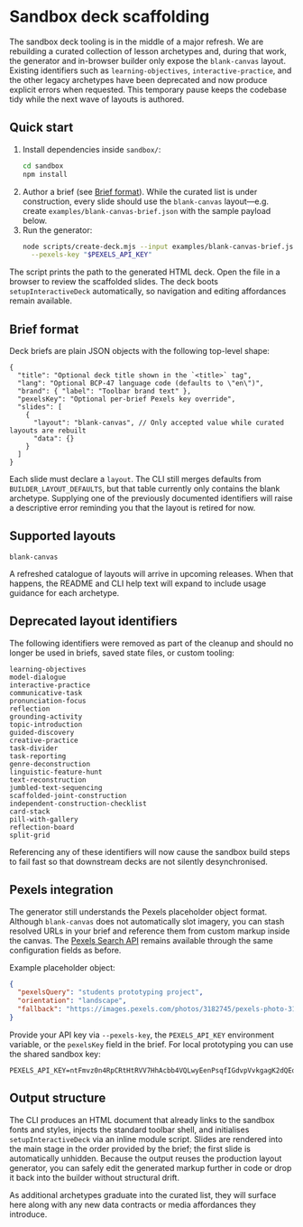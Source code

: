 # Sandbox deck scaffolding

The sandbox deck tooling is in the middle of a major refresh. We are rebuilding a curated collection of lesson archetypes and, during that work, the generator and in-browser builder only expose the `blank-canvas` layout. Existing identifiers such as `learning-objectives`, `interactive-practice`, and the other legacy archetypes have been deprecated and now produce explicit errors when requested. This temporary pause keeps the codebase tidy while the next wave of layouts is authored.

## Quick start

1. Install dependencies inside `sandbox/`:
   ```bash
   cd sandbox
   npm install
   ```
2. Author a brief (see [Brief format](#brief-format)). While the curated list is under construction, every slide should use the `blank-canvas` layout—e.g. create `examples/blank-canvas-brief.json` with the sample payload below.
3. Run the generator:
   ```bash
   node scripts/create-deck.mjs --input examples/blank-canvas-brief.json --output decks/blank-deck.html \
     --pexels-key "$PEXELS_API_KEY"
   ```

The script prints the path to the generated HTML deck. Open the file in a browser to review the scaffolded slides. The deck boots `setupInteractiveDeck` automatically, so navigation and editing affordances remain available.

## Brief format

Deck briefs are plain JSON objects with the following top-level shape:

```jsonc
{
  "title": "Optional deck title shown in the `<title>` tag",
  "lang": "Optional BCP-47 language code (defaults to \"en\")",
  "brand": { "label": "Toolbar brand text" },
  "pexelsKey": "Optional per-brief Pexels key override",
  "slides": [
    {
      "layout": "blank-canvas", // Only accepted value while curated layouts are rebuilt
      "data": {}
    }
  ]
}
```

Each slide must declare a `layout`. The CLI still merges defaults from `BUILDER_LAYOUT_DEFAULTS`, but that table currently only contains the blank archetype. Supplying one of the previously documented identifiers will raise a descriptive error reminding you that the layout is retired for now.

## Supported layouts

```
blank-canvas
```

A refreshed catalogue of layouts will arrive in upcoming releases. When that happens, the README and CLI help text will expand to include usage guidance for each archetype.

## Deprecated layout identifiers

The following identifiers were removed as part of the cleanup and should no longer be used in briefs, saved state files, or custom tooling:

```
learning-objectives
model-dialogue
interactive-practice
communicative-task
pronunciation-focus
reflection
grounding-activity
topic-introduction
guided-discovery
creative-practice
task-divider
task-reporting
genre-deconstruction
linguistic-feature-hunt
text-reconstruction
jumbled-text-sequencing
scaffolded-joint-construction
independent-construction-checklist
card-stack
pill-with-gallery
reflection-board
split-grid
```

Referencing any of these identifiers will now cause the sandbox build steps to fail fast so that downstream decks are not silently desynchronised.

## Pexels integration

The generator still understands the Pexels placeholder object format. Although `blank-canvas` does not automatically slot imagery, you can stash resolved URLs in your brief and reference them from custom markup inside the canvas. The [Pexels Search API](https://www.pexels.com/api/documentation/#photos-search) remains available through the same configuration fields as before.

Example placeholder object:

```json
{
  "pexelsQuery": "students prototyping project",
  "orientation": "landscape",
  "fallback": "https://images.pexels.com/photos/3182745/pexels-photo-3182745.jpeg"
}
```

Provide your API key via `--pexels-key`, the `PEXELS_API_KEY` environment variable, or the `pexelsKey` field in the brief. For local prototyping you can use the shared sandbox key:

```
PEXELS_API_KEY=ntFmvz0n4RpCRtHtRVV7HhAcbb4VQLwyEenPsqfIGdvpVvkgagK2dQEd
```

## Output structure

The CLI produces an HTML document that already links to the sandbox fonts and styles, injects the standard toolbar shell, and initialises `setupInteractiveDeck` via an inline module script. Slides are rendered into the main stage in the order provided by the brief; the first slide is automatically unhidden. Because the output reuses the production layout generator, you can safely edit the generated markup further in code or drop it back into the builder without structural drift.

As additional archetypes graduate into the curated list, they will surface here along with any new data contracts or media affordances they introduce.
